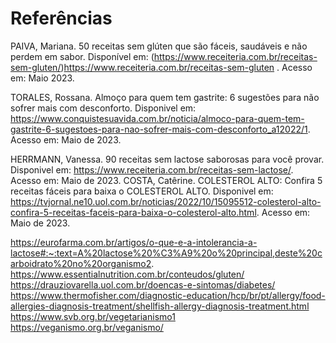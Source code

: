 # Referências

PAIVA, Mariana. 50 receitas sem glúten que são fáceis, saudáveis e não perdem em sabor. Disponível em: (https://www.receiteria.com.br/receitas-sem-gluten/)https://www.receiteria.com.br/receitas-sem-gluten . Acesso em:  Maio 2023.

TORALES, Rossana. Almoço para quem tem gastrite: 6 sugestões para não sofrer mais com desconforto. Disponivel em: https://www.conquistesuavida.com.br/noticia/almoco-para-quem-tem-gastrite-6-sugestoes-para-nao-sofrer-mais-com-desconforto_a12022/1. Acesso em: Maio de 2023.

HERRMANN, Vanessa. 90 receitas sem lactose saborosas para você provar. Disponivel em: https://www.receiteria.com.br/receitas-sem-lactose/. Acesso em: Maio de 2023.
COSTA, Catêrine. COLESTEROL ALTO: Confira 5 receitas fáceis para baixa o COLESTEROL ALTO. Disponivel em: https://tvjornal.ne10.uol.com.br/noticias/2022/10/15095512-colesterol-alto-confira-5-receitas-faceis-para-baixa-o-colesterol-alto.html. Acesso em: Maio de 2023.

https://eurofarma.com.br/artigos/o-que-e-a-intolerancia-a-lactose#:~:text=A%20lactose%20%C3%A9%20o%20principal,deste%20carboidrato%20no%20organismo2.
https://www.essentialnutrition.com.br/conteudos/gluten/
https://drauziovarella.uol.com.br/doencas-e-sintomas/diabetes/
https://www.thermofisher.com/diagnostic-education/hcp/br/pt/allergy/food-allergies-diagnosis-treatment/shellfish-allergy-diagnosis-treatment.html
https://www.svb.org.br/vegetarianismo1
https://veganismo.org.br/veganismo/



